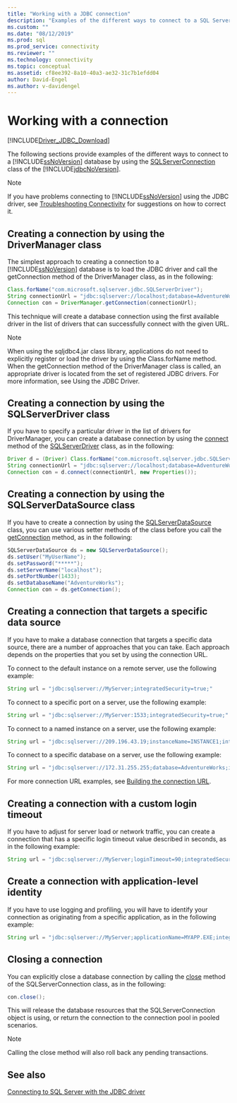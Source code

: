 ```yaml
---
title: "Working with a JDBC connection"
description: "Examples of the different ways to connect to a SQL Server database by using the SQLServerConnection class of the Microsoft JDBC Driver for SQL Server."
ms.custom: ""
ms.date: "08/12/2019"
ms.prod: sql
ms.prod_service: connectivity
ms.reviewer: ""
ms.technology: connectivity
ms.topic: conceptual
ms.assetid: cf8ee392-8a10-40a3-ae32-31c7b1efdd04
author: David-Engel
ms.author: v-davidengel
---
```


# Working with a connection

[!INCLUDE[Driver_JDBC_Download](../../includes/driver_jdbc_download.md)]

The following sections provide examples of the different ways to connect to a [!INCLUDE[ssNoVersion](../../includes/ssnoversion-md.md)] database by using the [SQLServerConnection](reference/sqlserverconnection-class.md) class of the [!INCLUDE[jdbcNoVersion](../../includes/jdbcnoversion_md.md)].

> [!NOTE]  
> If you have problems connecting to [!INCLUDE[ssNoVersion](../../includes/ssnoversion-md.md)] using the JDBC driver, see [Troubleshooting Connectivity](troubleshooting-connectivity.md) for suggestions on how to correct it.

## Creating a connection by using the DriverManager class

The simplest approach to creating a connection to a [!INCLUDE[ssNoVersion](../../includes/ssnoversion-md.md)] database is to load the JDBC driver and call the getConnection method of the DriverManager class, as in the following:

```java
Class.forName("com.microsoft.sqlserver.jdbc.SQLServerDriver");  
String connectionUrl = "jdbc:sqlserver://localhost;database=AdventureWorks;integratedSecurity=true;"  
Connection con = DriverManager.getConnection(connectionUrl);  
```

This technique will create a database connection using the first available driver in the list of drivers that can successfully connect with the given URL.

> [!NOTE]  
> When using the sqljdbc4.jar class library, applications do not need to explicitly register or load the driver by using the Class.forName method. When the getConnection method of the DriverManager class is called, an appropriate driver is located from the set of registered JDBC drivers. For more information, see Using the JDBC Driver.

## Creating a connection by using the SQLServerDriver class

If you have to specify a particular driver in the list of drivers for DriverManager, you can create a database connection by using the [connect](reference/connect-method-sqlserverdriver.md) method of the [SQLServerDriver](reference/sqlserverdriver-class.md) class, as in the following:

```java
Driver d = (Driver) Class.forName("com.microsoft.sqlserver.jdbc.SQLServerDriver").newInstance();  
String connectionUrl = "jdbc:sqlserver://localhost;database=AdventureWorks;integratedSecurity=true;"  
Connection con = d.connect(connectionUrl, new Properties());  
```

## Creating a connection by using the SQLServerDataSource class

If you have to create a connection by using the [SQLServerDataSource](reference/sqlserverdatasource-class.md) class, you can use various setter methods of the class before you call the [getConnection](reference/getconnection-method.md) method, as in the following:

```java
SQLServerDataSource ds = new SQLServerDataSource();  
ds.setUser("MyUserName");  
ds.setPassword("*****");  
ds.setServerName("localhost");  
ds.setPortNumber(1433);
ds.setDatabaseName("AdventureWorks");  
Connection con = ds.getConnection();  
```

## Creating a connection that targets a specific data source

If you have to make a database connection that targets a specific data source, there are a number of approaches that you can take. Each approach depends on the properties that you set by using the connection URL.

To connect to the default instance on a remote server, use the following example:

```java
String url = "jdbc:sqlserver://MyServer;integratedSecurity=true;"
```

To connect to a specific port on a server, use the following example:

```java
String url = "jdbc:sqlserver://MyServer:1533;integratedSecurity=true;"
```

To connect to a named instance on a server, use the following example:

```java
String url = "jdbc:sqlserver://209.196.43.19;instanceName=INSTANCE1;integratedSecurity=true;"
```

To connect to a specific database on a server, use the following example:

```java
String url = "jdbc:sqlserver://172.31.255.255;database=AdventureWorks;integratedSecurity=true;"
```

For more connection URL examples, see [Building the connection URL](building-the-connection-url.md).

## Creating a connection with a custom login timeout

If you have to adjust for server load or network traffic, you can create a connection that has a specific login timeout value described in seconds, as in the following example:

```java
String url = "jdbc:sqlserver://MyServer;loginTimeout=90;integratedSecurity=true;"
```

## Create a connection with application-level identity

If you have to use logging and profiling, you will have to identify your connection as originating from a specific application, as in the following example:

```java
String url = "jdbc:sqlserver://MyServer;applicationName=MYAPP.EXE;integratedSecurity=true;"
```

## Closing a connection

You can explicitly close a database connection by calling the [close](reference/close-method-sqlserverconnection.md) method of the SQLServerConnection class, as in the following:

```java
con.close();
```

This will release the database resources that the SQLServerConnection object is using, or return the connection to the connection pool in pooled scenarios.

> [!NOTE]  
> Calling the close method will also roll back any pending transactions.

## See also

[Connecting to SQL Server with the JDBC driver](connecting-to-sql-server-with-the-jdbc-driver.md)
